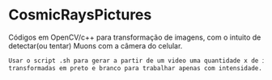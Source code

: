 # CosmicRaysPictures
Códigos em OpenCV/c++ para transformação de imagens, com o intuito de detectar(ou tentar) Muons com a câmera do celular.

```bash
Usar o script .sh para gerar a partir de um video uma quantidade x de imagens. As imagens são posteriormente 
transformadas em preto e branco para trabalhar apenas com intensidade. 
```
